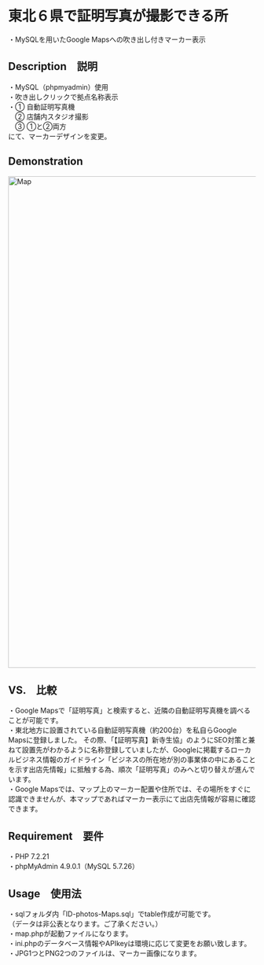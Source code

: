 # 東北６県で証明写真が撮影できる所
・MySQLを用いたGoogle Mapsへの吹き出し付きマーカー表示

## Description　説明
・MySQL（phpmyadmin）使用<br>
・吹き出しクリックで拠点名称表示<br>
・① 自動証明写真機<br>
　② 店舗内スタジオ撮影<br>
　③ ①と②両方<br>
にて、マーカーデザインを変更。<br>

## Demonstration
<img width="1000" alt="Map" src="https://user-images.githubusercontent.com/55599388/76425032-6835a800-63ec-11ea-8e4e-47afdd2af818.png"><br>

## VS.　比較
・Google Mapsで「証明写真」と検索すると、近隣の自動証明写真機を調べることが可能です。<br>
・東北地方に設置されている自動証明写真機（約200台）を私自らGoogle Mapsに登録しました。
その際、「【証明写真】新寺生協」のようにSEO対策と兼ねて設置先がわかるように名称登録していましたが、Googleに掲載するローカルビジネス情報のガイドライン「ビジネスの所在地が別の事業体の中にあることを示す出店先情報」に抵触する為、順次「証明写真」のみへと切り替えが進んでいます。<br>
・Google Mapsでは、マップ上のマーカー配置や住所では、その場所をすぐに認識できませんが、本マップであればマーカー表示にて出店先情報が容易に確認できます。<br>

## Requirement　要件
・PHP 7.2.21<br>
・phpMyAdmin 4.9.0.1（MySQL 5.7.26）<br>

## Usage　使用法
・sqlフォルダ内「ID-photos-Maps.sql」でtable作成が可能です。<br>
（データは非公表となります。ご了承ください。）<br>
・map.phpが起動ファイルになります。<br>
・ini.phpのデータベース情報やAPIkeyは環境に応じて変更をお願い致します。<br>
・JPG1つとPNG2つのファイルは、マーカー画像になります。<br>
